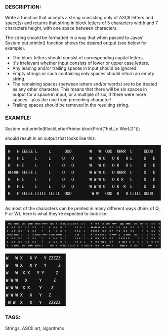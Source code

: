 ### DESCRIPTION:

Write a function that accepts a string consisting only of ASCII letters and space(s) and returns that string in block letters of 5 characters width and 7 characters height, with one space between characters.

The string should be formatted in a way that when passed to Javas' System.out.println() function shows the desired output (see below for example).

- The block letters should consist of corresponding capital letters.
- It's irrelevant whether input consists of lower or upper case letters.
- Any leading and/or trailing spaces in input should be ignored.
- Empty strings or such containing only spaces should return an empty string.
- The remaining spaces (between letters and/or words) are to be treated as any other character. This means that there will be six spaces in output for a space in input, or a multiple of six, if there were more spaces - plus the one from preceding character!
- Trailing spaces should be removed in the resulting string.

### EXAMPLE:

System.out.println(BlockLetterPrinter.blockPrint("heLLo WorLD"));

should result in an output that looks like this:

![Alt text](Hello_World_demo.png)

As most of the characters can be printed in many different ways (think of Q, F or W), here is what they're expected to look like:

![Alt text](letter_A_to_V.png)

![Alt text](letter_W_to_Z.png)

### TAGS:

Strings, ASCII art, algorithms
